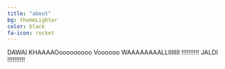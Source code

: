 ```yaml
---
title: "about"
bg: themeLighter
color: black
fa-icon: rocket
---
```



DAWAI KHAAAAOooooooooo Voooooo WAAAAAAAALLIIIIIII !!!!!!!!!! JALDI !!!!!!!!!!

  